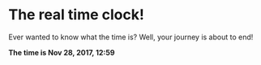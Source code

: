 # The real time clock!

Ever wanted to know what the time is? Well, your journey is about to end!

**The time is Nov 28, 2017, 12:59**
